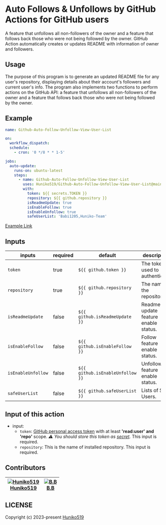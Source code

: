 # Auto Follows & Unfollows by GitHub Actions for GitHub users

A feature that unfollows all non-followers of the owner and a feature that follows back those who were not being followed by the owner.
GitHub Action automatically creates or updates README with information of owner and followers.

## Usage

The purpose of this program is to generate an updated README file for any user's repository, displaying details about their account's followers and current user's info. 
The program also implements two functions to perform actions on the GitHub API: a feature that unfollows all non-followers of the owner and a feature that follows back those who were not being followed by the owner.

## Example

```yaml
name: Github-Auto-Follow-Unfollow-View-User-List

on:
  workflow_dispatch:
  schedule:
    - cron: '0 */8 * * 1-5'

jobs:
  auto-update:
    runs-on: ubuntu-latest
    steps:
      - name: Github-Auto-Follow-Unfollow-View-User-List
        uses: Huniko519/Github-Auto-Follow-Unfollow-View-User-List@main
        with:
          token: ${{ secrets.TOKEN }}
          repository: ${{ github.repository }}
          isReadmeUpdate: true
          isEnableFollow: true
          isEnableUnfollow: true
          safeUserList: 'Babi1205,Huniko-Team'
```
[Example Link](https://github.com/Huniko519/Auto-Follows-Unfollows-by-Github-Actions-for-Github-users)

## Inputs

| inputs                   | required | default               | description |
|--------------------------|----------|-----------------------|-------------|
| `token`           	   | true     | `${{ github.token }}` | The token used to authenticate. |
| `repository`             | true     | `${{ github.repository }}` | The name of the repository. |
| `isReadmeUpdate`         | false    | `${{ github.isReadmeUpdate }}` | Readme update feature enable status. |
| `isEnableFollow`         | false    | `${{ github.isEnableFollow }}` | Follow feature enable status. |
| `isEnableUnfollow`       | false    | `${{ github.isEnableUnfollow }}` | Unfollow feature enable status. |
| `safeUserList`           | false    | `${{ github.safeUserList }}` | Lists of Safe Users. |

## Input of this action

- input:
  - `token`: [GitHub personal access token](https://github.com/settings/tokens/new) with at least **'read:user' and 'repo'** scope. _⚠️ You should store this token as [secret](#secrets)._ This input is required.
  - `repository`: This is the name of installed repository. This input is required.

## Contributors

<!-- markdownlint-disable -->
|  [![Huniko519][huniko519_avatar]][huniko519_homepage]<br/>[Huniko519][huniko519_homepage] |  [![B.B][bibi1205_avatar]][bibi1205_homepage]<br/>[B.B][bibi1205_homepage] |
| --- | --- |
<!-- markdownlint-restore -->

  [huniko519_homepage]: https://github.com/Huniko519
  [huniko519_avatar]: https://img.cloudposse.com/145x145/https://github.com/Huniko519.png
  [bibi1205_homepage]: https://github.com/Bibi1205
  [bibi1205_avatar]: https://img.cloudposse.com/145x145/https://github.com/Bibi1205.png

## LICENSE
Copyright (c) 2023-present [Huniko519](https://github.com/Huniko519)
